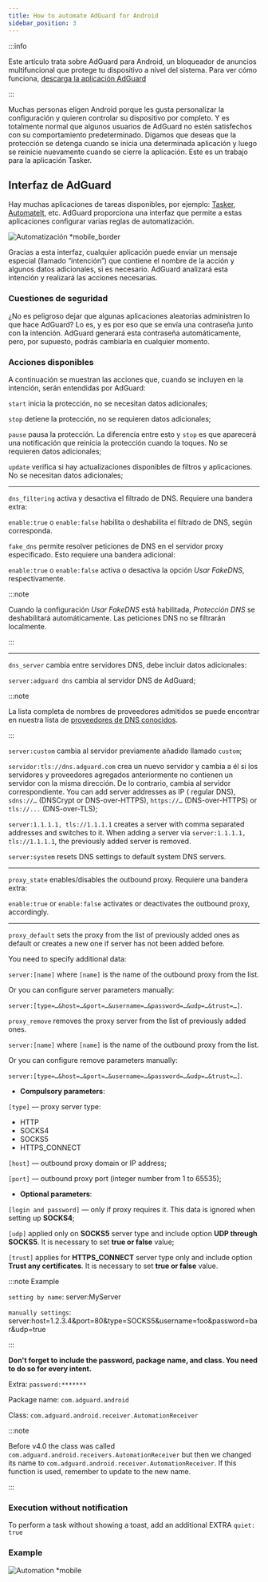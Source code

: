 ```yaml
---
title: How to automate AdGuard for Android
sidebar_position: 3
---
```


:::info

Este artículo trata sobre AdGuard para Android, un bloqueador de anuncios multifuncional que protege tu dispositivo a nivel del sistema. Para ver cómo funciona, [descarga la aplicación AdGuard](https://agrd.io/download-kb-adblock)

:::

Muchas personas eligen Android porque les gusta personalizar la configuración y quieren controlar su dispositivo por completo. Y es totalmente normal que algunos usuarios de AdGuard no estén satisfechos con su comportamiento predeterminado. Digamos que deseas que la protección se detenga cuando se inicia una determinada aplicación y luego se reinicie nuevamente cuando se cierre la aplicación. Este es un trabajo para la aplicación Tasker.

## Interfaz de AdGuard

Hay muchas aplicaciones de tareas disponibles, por ejemplo: [Tasker](https://play.google.com/store/apps/details?id=net.dinglisch.android.taskerm&noprocess), [AutomateIt](https://play.google.com/store/apps/details?id=AutomateIt.mainPackage&noprocess), etc. AdGuard proporciona una interfaz que permite a estas aplicaciones configurar varias reglas de automatización.

![Automatización *mobile_border](https://cdn.adtidy.org/blog/new/mmwmfautomation.jpg)

Gracias a esta interfaz, cualquier aplicación puede enviar un mensaje especial (llamado “intención”) que contiene el nombre de la acción y algunos datos adicionales, si es necesario. AdGuard analizará esta intención y realizará las acciones necesarias.

### Cuestiones de seguridad

¿No es peligroso dejar que algunas aplicaciones aleatorias administren lo que hace AdGuard? Lo es, y es por eso que se envía una contraseña junto con la intención. AdGuard generará esta contraseña automáticamente, pero, por supuesto, podrás cambiarla en cualquier momento.

### Acciones disponibles

A continuación se muestran las acciones que, cuando se incluyen en la intención, serán entendidas por AdGuard:

`start` inicia la protección, no se necesitan datos adicionales;

`stop` detiene la protección, no se requieren datos adicionales;

`pause` pausa la protección. La diferencia entre esto y `stop` es que aparecerá una notificación que reinicia la protección cuando la toques. No se requieren datos adicionales;

`update` verifica si hay actualizaciones disponibles de filtros y aplicaciones. No se necesitan datos adicionales;

-----

`dns_filtering` activa y desactiva el filtrado de DNS. Requiere una bandera extra:

`enable:true` o `enable:false` habilita o deshabilita el filtrado de DNS, según corresponda.

`fake_dns` permite resolver peticiones de DNS en el servidor proxy especificado. Esto requiere una bandera adicional:

`enable:true` o `enable:false` activa o desactiva la opción *Usar FakeDNS*, respectivamente.

:::note

Cuando la configuración *Usar FakeDNS* está habilitada, *Protección DNS* se deshabilitará automáticamente. Las peticiones DNS no se filtrarán localmente.

:::

-----

`dns_server` cambia entre servidores DNS, debe incluir datos adicionales:

 `server:adguard dns` cambia al servidor DNS de AdGuard;

:::note

La lista completa de nombres de proveedores admitidos se puede encontrar en nuestra lista de [proveedores de DNS conocidos](https://adguard-dns.io/kb/general/dns-providers/).

:::

 `server:custom` cambia al servidor previamente añadido llamado `custom`;

 `servidor:tls://dns.adguard.com` crea un nuevo servidor y cambia a él si los servidores y proveedores agregados anteriormente no contienen un servidor con la misma dirección. De lo contrario, cambia al servidor correspondiente. You can add server addresses as IP ( regular DNS), `sdns://…` (DNSCrypt or DNS-over-HTTPS), `https://…` (DNS-over-HTTPS) or `tls://...` (DNS-over-TLS);

 `server:1.1.1.1, tls://1.1.1.1` creates a server with comma separated addresses and switches to it. When adding a server via `server:1.1.1.1, tls://1.1.1.1`, the previously added server is removed.

 `server:system` resets DNS settings to default system DNS servers.

 -----

`proxy_state` enables/disables the outbound proxy. Requiere una bandera extra:

`enable:true` or `enable:false` activates or deactivates the outbound proxy, accordingly.

-----

`proxy_default` sets the proxy from the list of previously added ones as default or creates a new one if server has not been added before.

You need to specify additional data:

`server:[name]` where `[name]` is the name of the outbound proxy from the list.

Or you can configure server parameters manually:

`server:[type=…&host=…&port=…&username=…&password=…&udp=…&trust=…]`.

`proxy_remove` removes the proxy server from the list of previously added ones.

`server:[name]` where `[name]` is the name of the outbound proxy from the list.

Or you can configure remove parameters manually:

`server:[type=…&host=…&port=…&username=…&password=…&udp=…&trust=…]`.

- **Compulsory parameters**:

`[type]` — proxy server type:

- HTTP
- SOCKS4
- SOCKS5
- HTTPS_CONNECT

`[host]` — outbound proxy domain or IP address;

`[port]` — outbound proxy port (integer number from 1 to 65535);

- **Optional parameters**:

 `[login and password]` — only if proxy requires it. This data is ignored when setting up **SOCKS4**;

 `[udp]` applied only on **SOCKS5** server type and include option **UDP through SOCKS5**. It is necessary to set **true or false** value;

 `[trust]` applies for **HTTPS_CONNECT** server type only and include option **Trust any certificates**. It is necessary to set **true or false** value.

:::note Example

`setting by name`: server:MyServer

`manually settings`: server:host=1.2.3.4&port=80&type=SOCKS5&username=foo&password=bar&udp=true

:::

**Don't forget to include the password, package name, and class. You need to do so for every intent.**

Extra: `password:*******`

Package name: `com.adguard.android`

Class: `com.adguard.android.receiver.AutomationReceiver`

:::note

Before v4.0 the class was called `com.adguard.android.receivers.AutomationReceiver` but then we changed its name to `com.adguard.android.receiver.AutomationReceiver`. If this function is used, remember to update to the new name.

:::

### Execution without notification

To perform a task without showing a toast, add an additional EXTRA `quiet: true`

### Example

![Automation *mobile](https://cdn.adtidy.org/content/kb/ad_blocker/android/solving_problems/tasker/automation2.png)
